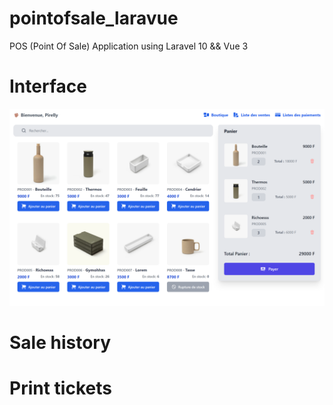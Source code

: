 # pointofsale_laravue
POS (Point Of Sale) Application using Laravel 10 &amp;&amp; Vue 3

# Interface
![Alt text](https://github.com/PirellYO/pointofsale_laravue/blob/master/Boutique.png)

# Sale history

# Print tickets
